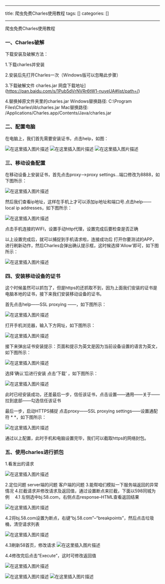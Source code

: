 
--- 
title:  爬虫免费Charles使用教程 
tags: []
categories: [] 

---
爬虫免费Charles使用教程

### 一、Charles破解

下载安装及破解方法：

1.下载charles并安装 

2.安装后先打开Charles一次（Windows版可以忽略此步骤）

3.下载破解文件 charles.jar 网盘下载地址](https://pan.baidu.com/s/1Pub5dVrNVRr6tW1-nuyeUA#list/path=/)

4.替换掉原文件夹里的charles.jar Windows替换路径: C:\Program Files\Charles\lib\charles.jar Mac替换路径: /Applications/Charles.app/Contents/Java/charles.jar

### 二、配置电脑

在电脑上，我们首先需要安装证书，点击help，如图：

<img src="https://img-blog.csdnimg.cn/a9ec42d12e464f3a94760465163f8b48.png" alt="在这里插入图片描述">

<img src="https://img-blog.csdnimg.cn/f3f80f106d894c0a92e61db9edc2b8ee.png" alt="在这里插入图片描述">

<img src="https://img-blog.csdnimg.cn/325552e6840f4fb7932431315ff4bd91.png" alt="在这里插入图片描述">

### 三、移动设备配置

在移动设备上安装证书，首先点击proxy—&gt;proxy settings…端口修改为8888，如下图所示：

<img src="https://img-blog.csdnimg.cn/bb54c1363b1e44b2964d323025111f7b.png" alt="在这里插入图片描述">

然后我们查看ip地址，这样在手机上才可以添加ip地址和端口号.点击help——local ip addresses，如下图所示：

<img src="https://img-blog.csdnimg.cn/5de6c55fc7ac493382c99034074699e4.png" alt="在这里插入图片描述">

点击手机连接的WIFI，设置手动http代理，设置完成后要检查是否正确

以上设置完成后，就可以捕捉到手机请求啦，连接成功后 打开你要测试的APP，进行刷新动作，然后Charles会弹出确认提示框，这时候选择‘Allow’即可，如下图所示：

<img src="https://img-blog.csdnimg.cn/f05696e9905d4b9cb6bdcc36acccb7fe.png" alt="在这里插入图片描述">

### 四、安装移动设备的证书

这个时候虽然可以抓包了，但是https的还抓取不到，因为上面我们安装的证书是电脑本地的证书，接下来我们安装移动设备的证书。

首先点击help——SSL proxying ——，如下图所示：

<img src="https://img-blog.csdnimg.cn/6fb7f814e0274563b7e66288aa0b5928.png" alt="在这里插入图片描述">

打开手机浏览器，输入下方网址，如下图所示：

<img src="https://img-blog.csdnimg.cn/a23a615f0b0d49338139521a4cfee2a3.png" alt="在这里插入图片描述">

接下来弹出证书安装提示：页面和提示为英文是因为当前设备设置的语言为英文，如下图所示：

<img src="https://img-blog.csdnimg.cn/6990bbfb07b44ca0b4023003de473c61.png" alt="在这里插入图片描述">

选择‘确认’后进行安装 点击‘下载’ ，如下图所示：

<img src="https://img-blog.csdnimg.cn/fae7e6f461894cc9a77608b2df76dedd.png" alt="在这里插入图片描述">

此时已经安装成功，还差最后一步，信任该证书，点击设置——通用——关于——拉到底部——勾选信任该证书

最后一步，启动HTTPS捕捉 点击proxy——SSL proxying settings——设置通配符 * *，如下图所示：

<img src="https://img-blog.csdnimg.cn/776db5c56e364e6795bc4c84e3a84cbf.png" alt="在这里插入图片描述">

通过以上配置，此时手机和电脑设置完毕，我们可以截取https的网络封包。

### 五、使用charles进行抓包

1.看发出的请求

<img src="https://img-blog.csdnimg.cn/b803cff60b094ac3b06f1a1873f098a3.png" alt="在这里插入图片描述">

2.定位问题 server端的问题 客户端的问题 3.能帮咱们模拟一下服务端返回的异常情况 4.拦截请求并修改请求及返回值，通过设置断点来拦截，下面以598同城为例 　4.1 左侧选中bj.58.com，右侧点击response–HTML查看返回结果

<img src="https://img-blog.csdnimg.cn/ceb16acb208a4e58864706a2046c02f3.png" alt="在这里插入图片描述">

4.2将bj.58.com设置为断点，右键“bj.58.com”–“breakpoints”，然后点击垃圾桶，清空请求列表

<img src="https://img-blog.csdnimg.cn/e7b154827f504f0da7aef8537c3a86e4.png" alt="在这里插入图片描述">

4.3刷新58首页，修改请求 <img src="https://img-blog.csdnimg.cn/8a60b8a30dfc48188216033dec9d504e.png" alt="在这里插入图片描述">

4.4修改完后点击“Execute”，这时可修改返回值

<img src="https://img-blog.csdnimg.cn/6c89b73ab5aa492c9b9b5481901c1134.png" alt="在这里插入图片描述">

<img src="https://img-blog.csdnimg.cn/64703e00472741dd96d95cdaa037d9c4.png" alt="在这里插入图片描述"> <img src="https://img-blog.csdnimg.cn/e065903e09404cafa9d64cc1e7014a45.png" alt="在这里插入图片描述">
